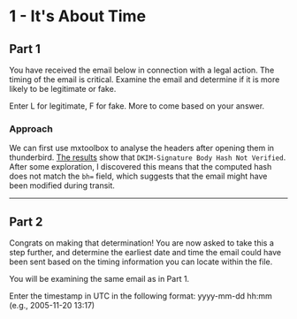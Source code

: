 # 1 - It's About Time

## Part 1

You have received the email below in connection with a legal action. The timing of the email is critical. Examine the email and determine if it is more likely to be legitimate or fake.

Enter L for legitimate, F for fake. More to come based on your answer.


### Approach

We can first use mxtoolbox to analyse the headers after opening them in thunderbird. [The results](https://mxtoolbox.com/Public/Tools/EmailHeaders.aspx?huid=ed4f311b-4617-4f3d-a20a-2e857063375e) show that `DKIM-Signature Body Hash Not Verified`. After some exploration, I discovered this means that the computed hash does not match the `bh=` field, which suggests that the email might have been modified during transit.


---

## Part 2

Congrats on making that determination! You are now asked to take this a step further, and determine the earliest date and time the email could have been sent based on the timing information you can locate within the file.

You will be examining the same email as in Part 1.

Enter the timestamp in UTC in the following format: yyyy-mm-dd hh:mm (e.g., 2005-11-20 13:17)
